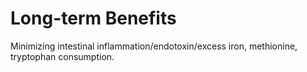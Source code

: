# Long-term Benefits

Minimizing intestinal inflammation/endotoxin/excess iron, methionine, tryptophan consumption.